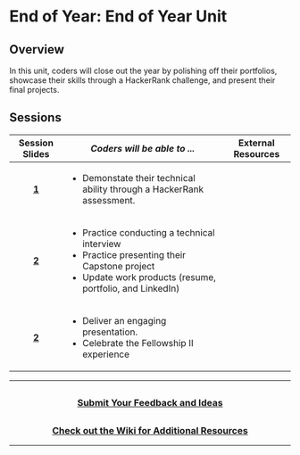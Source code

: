 # End of Year: End of Year Unit

## Overview

In this unit, coders will close out the year by polishing off their portfolios, showcase their skills through a HackerRank challenge, and present their final projects.

## Sessions

|                                                Session Slides                                                 | _Coders will be able to ..._                                                                                                                                       | External Resources |
| :-----------------------------------------------------------------------------------------------------------: | ------------------------------------------------------------------------------------------------------------------------------------------------------------------ | :----------------: |
|[**1**]()| <ul><li>Demonstate their technical ability through a HackerRank assessment.</li> |
[**2**]()|<ul><li>Practice conducting a technical interview </li><li>Practice presenting their Capstone project</li><li>Update work products (resume, portfolio, and LinkedIn)</li></ul> |  
[**2**](https://docs.google.com/presentation/d/1bgTkBWOs6GIk-WSqvwEjp-X9zYHbUgczILvmdcn46Hk/edit#slide=id.gc3d14b0c1b_0_356)             |<ul><li> Deliver an engaging presentation.</li><li>Celebrate the Fellowship II experience</li></ul> |                                                                                                                                 
---
## <h3 align="center"><a href="https://docs.google.com/forms/d/e/1FAIpQLSc4oUNSthmU63TqlzUOOWd3buX3tGVIPRNDm0tsLB_nOONRLQ/viewform">Submit Your Feedback and Ideas</a></h3>

## <h3 align="center"><a href="https://github.com/itscodenation/curriculum-22-23/wiki">Check out the Wiki for Additional Resources</a></h3>

---
